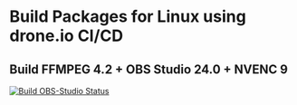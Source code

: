 # Build Packages for Linux using drone.io CI/CD

## Build FFMPEG 4.2 + OBS Studio 24.0 + NVENC 9

[![Build OBS-Studio Status](https://cloud.drone.io/api/badges/jniltinho/packages/status.svg)](https://cloud.drone.io/jniltinho/packages)

